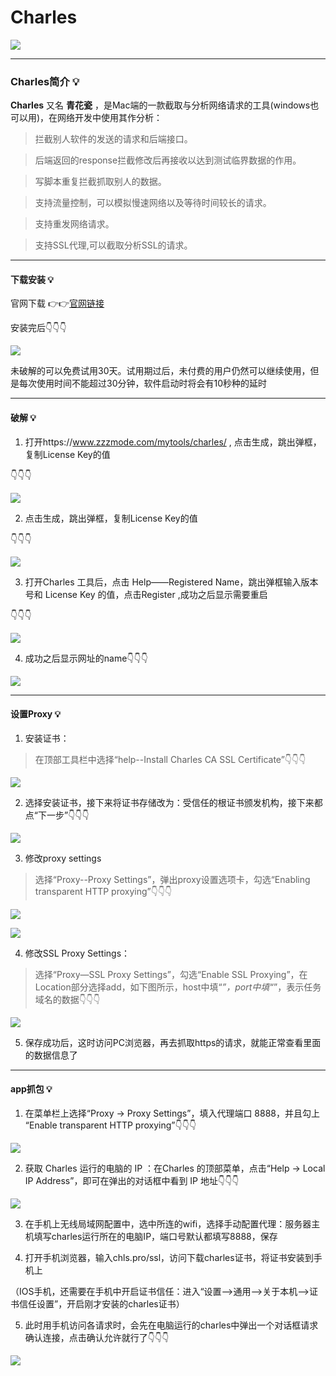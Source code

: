 # Charles

![](./images/2022-08-17-16-49-55.png) 

---

### Charles简介 💡

**Charles** 又名 **青花瓷** ，是Mac端的一款截取与分析网络请求的工具(windows也可以用)，在网络开发中使用其作分析：

>拦截别人软件的发送的请求和后端接口。

>后端返回的response拦截修改后再接收以达到测试临界数据的作用。

>写脚本重复拦截抓取别人的数据。

>支持流量控制，可以模拟慢速网络以及等待时间较长的请求。

>支持重发网络请求。

>支持SSL代理,可以截取分析SSL的请求。

---






#### 下载安装 💡

官网下载        👉👉[官网链接](http://www.charlesproxy.com/download)

安装完后👇👇👇

![](./images/2022-08-17-17-18-00.png) 

未破解的可以免费试用30天。试用期过后，未付费的用户仍然可以继续使用，但是每次使用时间不能超过30分钟，软件启动时将会有10秒种的延时

---

#### 破解 💡
1. 打开https://www.zzzmode.com/mytools/charles/ , 点击生成，跳出弹框，复制License Key的值

👇👇👇

![](./images/2022-08-18-15-40-07.png)


2. 点击生成，跳出弹框，复制License Key的值

👇👇👇

![](./images/2022-08-17-16-47-25.png.png)

3. 打开Charles 工具后，点击 Help——Registered Name，跳出弹框输入版本号和 License Key 的值，点击Register ,成功之后显示需要重启

👇👇👇

![](./images/image.png.png)

4. 成功之后显示网址的name👇👇👇

![](./images/2022-08-18-16-05-16.png)

---

#### 设置Proxy 💡

1. 安装证书：
>在顶部工具栏中选择“help--Install Charles CA SSL Certificate”👇👇👇

![](./images/2022-08-18-16-26-57.png)

2. 选择安装证书，接下来将证书存储改为：受信任的根证书颁发机构，接下来都点“下一步”👇👇👇

![](./images/2022-08-18-16-30-00.png)

3. 修改proxy settings
>选择“Proxy--Proxy Settings”，弹出proxy设置选项卡，勾选“Enabling transparent HTTP proxying”👇👇👇

![](./images/2022-08-18-17-09-08.png)

![](./images/2022-08-18-17-10-53.png)

4. 修改SSL Proxy Settings：

>选择“Proxy—SSL Proxy Settings”，勾选“Enable SSL Proxying”，在Location部分选择add，如下图所示，host中填“*”，port中填“*”，表示任务域名的数据👇👇👇

![](./images/2022-08-18-17-12-16.png)

5. 保存成功后，这时访问PC浏览器，再去抓取https的请求，就能正常查看里面的数据信息了

---

#### app抓包 💡
1. 在菜单栏上选择“Proxy -> Proxy Settings”，填入代理端口 8888，并且勾上 “Enable transparent HTTP proxying”👇👇👇

![](./images/2022-08-22-16-40-44.png)

2. 获取 Charles 运行的电脑的 IP ：在Charles 的顶部菜单，点击“Help -> Local IP Address”，即可在弹出的对话框中看到 IP 地址👇👇👇

![](./images/2022-08-22-16-44-04.png)

3. 在手机上无线局域网配置中，选中所连的wifi，选择手动配置代理：服务器主机填写charles运行所在的电脑IP，端口号默认都填写8888，保存

4. 打开手机浏览器，输入chls.pro/ssl，访问下载charles证书，将证书安装到手机上
   
  （IOS手机，还需要在手机中开启证书信任：进入“设置—>通用—>关于本机—>证书信任设置”，开启刚才安装的charles证书）

5. 此时用手机访问各请求时，会先在电脑运行的charles中弹出一个对话框请求确认连接，点击确认允许就行了👇👇👇

![](./images/2022-08-22-17-46-31.png)
